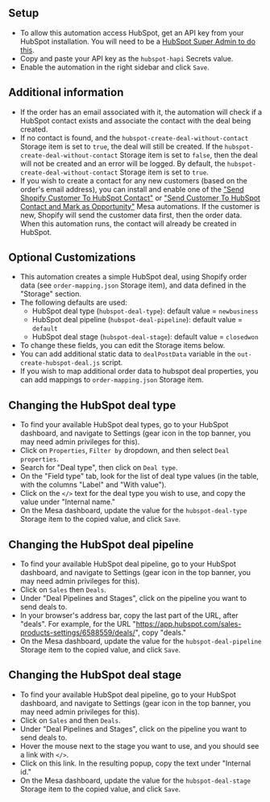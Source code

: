 ## Setup
- To allow this automation access HubSpot, get an API key from your HubSpot installation. You will need to be a [HubSpot Super Admin to do this](https://knowledge.hubspot.com/integrations/how-do-i-get-my-hubspot-api-key).
- Copy and paste your API key as the `hubspot-hapi` Secrets value.
- Enable the automation in the right sidebar and click `Save`.

## Additional information
- If the order has an email associated with it, the automation will check if a HubSpot contact exists and associate the contact with the deal being created. 
- If no contact is found, and the `hubspot-create-deal-without-contact` Storage item is set to `true`, the deal will still be created. If the `hubspot-create-deal-without-contact` Storage item is set to `false`, then the deal will not be created and an error will be logged. By default, the `hubspot-create-deal-without-contact` Storage item is set to `true`.
- If you wish to create a contact for any new customers (based on the order's email address), you can install and enable one of the ["Send Shopify Customer To HubSpot Contact"](https://www.getmesa.com/templates/shopify--customer--send-to-hubspot-contact/) or ["Send Customer To HubSpot Contact and Mark as Opportunity"](https://www.getmesa.com/templates/shopify--customer--send-to-hubspot-contact-and-mark-as-opportunity/) Mesa automations. If the customer is new, Shopify will send the customer data first, then the order data. When this automation runs, the contact will already be created in HubSpot.

## Optional Customizations
- This automation creates a simple HubSpot deal, using Shopify order data (see `order-mapping.json` Storage item), and data defined in the "Storage" section.
- The following defaults are used:
  - HubSpot deal type (`hubspot-deal-type`): default value = `newbusiness`  
  - HubSpot deal pipeline (`hubspot-deal-pipeline`): default value = `default`  
  - HubSpot deal stage (`hubspot-deal-stage`): default value = `closedwon`  
- To change these fields, you can edit the Storage items below. 
- You can add additional static data to `dealPostData` variable in the `out-create-hubspot-deal.js` script.
- If you wish to map additional order data to hubspot deal properties, you can add mappings to `order-mapping.json` Storage item.

## Changing the HubSpot deal type
- To find your available HubSpot deal types, go to your HubSpot dashboard, and navigate to Settings (gear icon in the top banner, you may need admin privileges for this).
- Click on `Properties`, `Filter by` dropdown, and then select `Deal properties`.
- Search for "Deal type", then click on `Deal type`.
- On the "Field type" tab, look for the list of deal type values (in the table, with the columns "Label" and "With value").
- Click on the `</>` text for the deal type you wish to use, and copy the value under "Internal name."
- On the Mesa dashboard, update the value for the `hubspot-deal-type` Storage item to the copied value, and click `Save`.

## Changing the HubSpot deal pipeline
- To find your available HubSpot deal pipeline, go to your HubSpot dashboard, and navigate to Settings (gear icon in the top banner, you may need admin privileges for this).
- Click on `Sales` then `Deals`.
- Under "Deal Pipelines and Stages", click on the pipeline you want to send deals to.
- In your browser's address bar, copy the last part of the URL, after "deals". For example, for the URL "https://app.hubspot.com/sales-products-settings/6588559/deals/", copy "deals."
- On the Mesa dashboard, update the value for the `hubspot-deal-pipeline` Storage item to the copied value, and click `Save`.

## Changing the HubSpot deal stage
- To find your available HubSpot deal pipeline, go to your HubSpot dashboard, and navigate to Settings (gear icon in the top banner, you may need admin privileges for this).
- Click on `Sales` and then `Deals`.
- Under "Deal Pipelines and Stages", click on the pipeline you want to send deals to.
- Hover the mouse next to the stage you want to use, and you should see a link with `</>`.
- Click on this link. In the resulting popup, copy the text under "Internal id."
- On the Mesa dashboard, update the value for the `hubspot-deal-stage` Storage item to the copied value, and click `Save`.